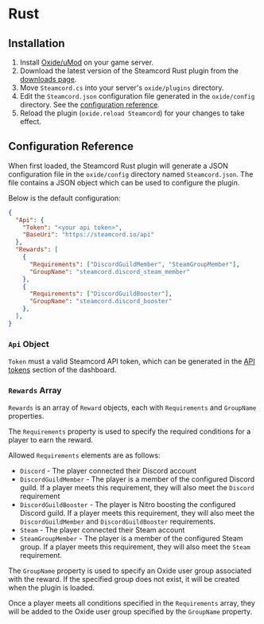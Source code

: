 # Rust

## Installation

1. Install [Oxide/uMod](https://umod.org/games/rust) on your game server.
1. Download the latest version of the Steamcord Rust plugin from the
[downloads page](https://steamcord.io/dashboard/downloads).
2. Move `Steamcord.cs` into your server's `oxide/plugins` directory.
3. Edit the `Steamcord.json` configuration file generated in the `oxide/config` directory. See the
[configuration reference](#configuration-reference).
4. Reload the plugin (`oxide.reload Steamcord`) for your changes to take effect.

## Configuration Reference

When first loaded, the Steamcord Rust plugin will generate a JSON configuration file in the
`oxide/config` directory named `Steamcord.json`. The file contains a JSON object which can be used
to configure the plugin.

Below is the default configuration:

```json
{
  "Api": {
    "Token": "<your api token>",
    "BaseUri": "https://steamcord.io/api"
  },
  "Rewards": [
    {
      "Requirements": ["DiscordGuildMember", "SteamGroupMember"],
      "GroupName": "steamcord.discord_steam_member"
    },
    {
      "Requirements": ["DiscordGuildBooster"],
      "GroupName": "steamcord.discord_booster"
    },
  ],
}
```

### `Api` Object

`Token` must a valid Steamcord API token, which can be generated in the
[API tokens](https://steamcord.io/dashboard/tokens) section of the dashboard.

### `Rewards` Array

`Rewards` is an array of `Reward` objects, each with `Requirements` and `GroupName`
properties.

The `Requirements` property is used to specify the required conditions for a player to earn the
reward.

Allowed `Requirements` elements are as follows:

- `Discord` - The player connected their Discord account
- `DiscordGuildMember` - The player is a member of the configured Discord guild. If a player meets
this requirement, they will also meet the `Discord` requirement
- `DiscordGuildBooster` - The player is Nitro boosting the configured Discord guild. If a player
meets this requirement, they will also meet the `DiscordGuildMember` and `DiscordGuildBooster`
requirements.
- `Steam` - The player connected their Steam account
- `SteamGroupMember` - The player is a member of the configured Steam group. If a player meets this
requirement, they will also meet the `Steam` requirement.

The `GroupName` property is used to specify an Oxide user group associated with the reward. If the
specified group does not exist, it will be created when the plugin is loaded.

Once a player meets all conditions specified in the `Requirements` array, they will be added to the
Oxide user group specified by the `GroupName` property.
